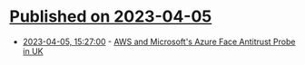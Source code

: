 # [Published on 2023-04-05](index.md)

* [2023-04-05, 15:27:00](https://news.slashdot.org/story/23/04/05/1527256/aws-and-microsofts-azure-face-antitrust-probe-in-uk?utm_source=rss1.0mainlinkanon&utm_medium=feed) - [AWS and Microsoft's Azure Face Antitrust Probe in UK](https://news.slashdot.org/story/23/04/05/1527256/aws-and-microsofts-azure-face-antitrust-probe-in-uk?utm_source=rss1.0mainlinkanon&utm_medium=feed)

